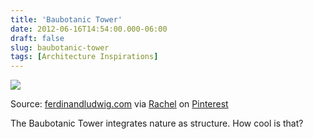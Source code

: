 ```yaml
---
title: 'Baubotanic Tower'
date: 2012-06-16T14:54:00.000-06:00
draft: false
slug: baubotanic-tower
tags: [Architecture Inspirations]
---
```


![](http://media-cache-ec3.pinterest.com/upload/140315344610804439_o7TiGEtu_c.jpg)  
  
Source: [ferdinandludwig.com](http://www.ferdinandludwig.com/baubotanical-tower/articles/baubotanical-tower.html) via [Rachel](http://pinterest.com/archinia/) on [Pinterest](http://pinterest.com/)  
  
  
  
  
The Baubotanic Tower integrates nature as structure. How cool is that?